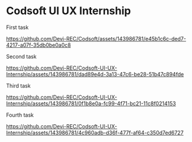 # Codsoft UI UX Internship

First task

https://github.com/Devi-REC/Codsoft/assets/143986781/e45b1c6c-ded7-4217-a07f-35db0be0a0c8

Second task

https://github.com/Devi-REC/Codsoft-UI-UX-Internship/assets/143986781/dad89e4d-3a13-47c6-be28-51b47c894fde

Third task

https://github.com/Devi-REC/Codsoft-UI-UX-Internship/assets/143986781/0f1b8e0a-fc99-4f71-bc21-11c8f0214153

Fourth task

https://github.com/Devi-REC/Codsoft-UI-UX-Internship/assets/143986781/4c960adb-d36f-477f-af64-c350d7ed6727




